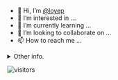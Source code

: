 - 👋 Hi, I’m [@loyep](https://github.com/loyep)
- 👀 I’m interested in ...
- 🌱 I’m currently learning ...
- 💞️ I’m looking to collaborate on ...
- 📫 How to reach me ...

<details>
  <summary>Other info.</summary>
  <br>

<!--START_SECTION:waka-->

```text
Vue.js       20 hrs 3 mins   █████████████████░░░░░░░░   67.79 %
TypeScript   4 hrs 27 mins   ███▓░░░░░░░░░░░░░░░░░░░░░   15.05 %
JSON         2 hrs 7 mins    █▓░░░░░░░░░░░░░░░░░░░░░░░   07.16 %
JavaScript   1 hr 40 mins    █▒░░░░░░░░░░░░░░░░░░░░░░░   05.67 %
Git Config   22 mins         ▒░░░░░░░░░░░░░░░░░░░░░░░░   01.27 %
Other        15 mins         ▒░░░░░░░░░░░░░░░░░░░░░░░░   00.87 %
```

<!--END_SECTION:waka-->

</details>

![visitors](https://visitor-badge.glitch.me/badge?page_id=loyep.loyep)
